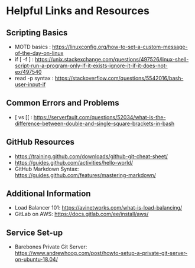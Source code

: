 # Helpful Links and Resources
## Scripting Basics
- MOTD basics : https://linuxconfig.org/how-to-set-a-custom-message-of-the-day-on-linux
- if [ -f ] : https://unix.stackexchange.com/questions/497526/linux-shell-script-run-a-program-only-if-it-exists-ignore-it-if-it-does-not-ex/497540
- read -p syntax : https://stackoverflow.com/questions/5542016/bash-user-input-if

## Common Errors and Problems
- [ vs [[ : https://serverfault.com/questions/52034/what-is-the-difference-between-double-and-single-square-brackets-in-bash

## GitHub Resources
- https://training.github.com/downloads/github-git-cheat-sheet/
- https://guides.github.com/activities/hello-world/
- GitHub Markdown Syntax: https://guides.github.com/features/mastering-markdown/

## Additional Information
- Load Balancer 101:  https://avinetworks.com/what-is-load-balancing/
- GitLab on AWS:  https://docs.gitlab.com/ee/install/aws/

## Service Set-up
- Barebones Private Git Server: https://www.andrewhoog.com/post/howto-setup-a-private-git-server-on-ubuntu-18.04/

